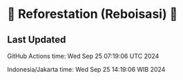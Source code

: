 
# 🌳 Reforestation (Reboisasi) 🌲

## Last Updated

GitHub Actions time: Wed Sep 25 07:19:06 UTC 2024

Indonesia/Jakarta time: Wed Sep 25 14:19:06 WIB 2024
